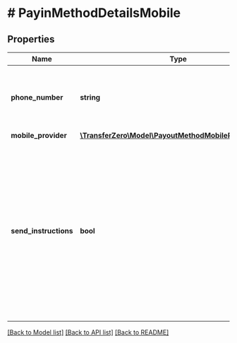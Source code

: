 # # PayinMethodDetailsMobile

## Properties

Name | Type | Description | Notes
------------ | ------------- | ------------- | -------------
**phone_number** | **string** | The phone number where the funds should be collected from | 
**mobile_provider** | [**\TransferZero\Model\PayoutMethodMobileProviderEnum**](PayoutMethodMobileProviderEnum.md) |  | [optional] 
**send_instructions** | **bool** | States whether to send out the instructions to the phone number on how to pay the funds or not. This shuold always be set to true, otherwise the sender might not receive a prompt for payment. | [optional] 

[[Back to Model list]](../../README.md#documentation-for-models) [[Back to API list]](../../README.md#documentation-for-api-endpoints) [[Back to README]](../../README.md)


